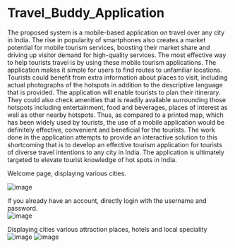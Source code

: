 # Travel_Buddy_Application
The proposed system is a mobile-based application on travel over any city in India. 
The rise in popularity of smartphones also creates a market potential for mobile tourism services, boosting their market share and driving up visitor demand for high-quality services. The most effective way to help tourists travel is by using these mobile tourism applications. The application makes it simple for users to find routes to unfamiliar locations. Tourists could benefit from extra information about places to visit, including actual photographs of the hotspots in addition to the descriptive language that is provided.
The application will enable tourists to plan their itinerary. They could also check amenities that is readily available surrounding those hotspots including entertainment, food and beverages, places of interest as well as other nearby hotspots. Thus, as compared to a printed map, which has been 
widely used by tourists, the use of a mobile application would be definitely effective, convenient and beneficial for the tourists. 
The work done in the application attempts to provide an interactive solution to this shortcoming that is to develop an effective tourism application for tourists of diverse travel intentions to any city in India. The application is ultimately targeted to elevate tourist knowledge of hot spots in India.

Welcome page, displaying various cities.

![image](https://user-images.githubusercontent.com/112279981/233792235-66d8fe49-1797-47b1-ae2c-829ce3052975.png)


If you already have an account, directly login with the username and password.   
![image](https://user-images.githubusercontent.com/112279981/233792295-8713a038-d8cc-4b13-97a1-5add03cca116.png)


Displaying cities various attraction places, hotels and local speciality
![image](https://user-images.githubusercontent.com/112279981/233792264-62be2d06-4a5a-46ed-b182-8b995956394f.png)
![image](https://user-images.githubusercontent.com/112279981/233792272-3853f74f-9698-43d3-93b2-8df8f3075357.png)
